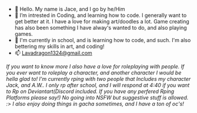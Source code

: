 - 👋 Hello. My name is Jace, and I go by he/Him
- 👀 I’m intrested in Coding, and learning how to code. I generally want to get better at it. I have a love for making art/doodles a lot. Game creating has also been something I have alway's wanted to do, and also playing games.
- 🌱 I'm currently in school, and is learning how to code, and such. I'm also bettering my skills in art, and coding!
- 📫 Lavadragon1324@gmail.com

<I>If you want to know more I also have a love for roleplaying with people. If you ever want to roleplay a character, and another character I would be hella glad to! I'm currently rping with two people that Includes my character Jack, and A.W.. I only rp after school, and I will respond at 4:40 if you want to Rp on Deviantart(Discord included. If you have any perfered Rping Platforms please say!)
No going into NSFW but suggestive stuff is allowed. :>
I also enjoy doing things in gacha sometimes, and I have a ton of oc's!
 
<!---
LavoShark695-Jace/LavoShark695-Jace is a ✨ special ✨ repository because its `README.md` (this file) appears on your GitHub profile.
You can click the Preview link to take a look at your changes.
--->
